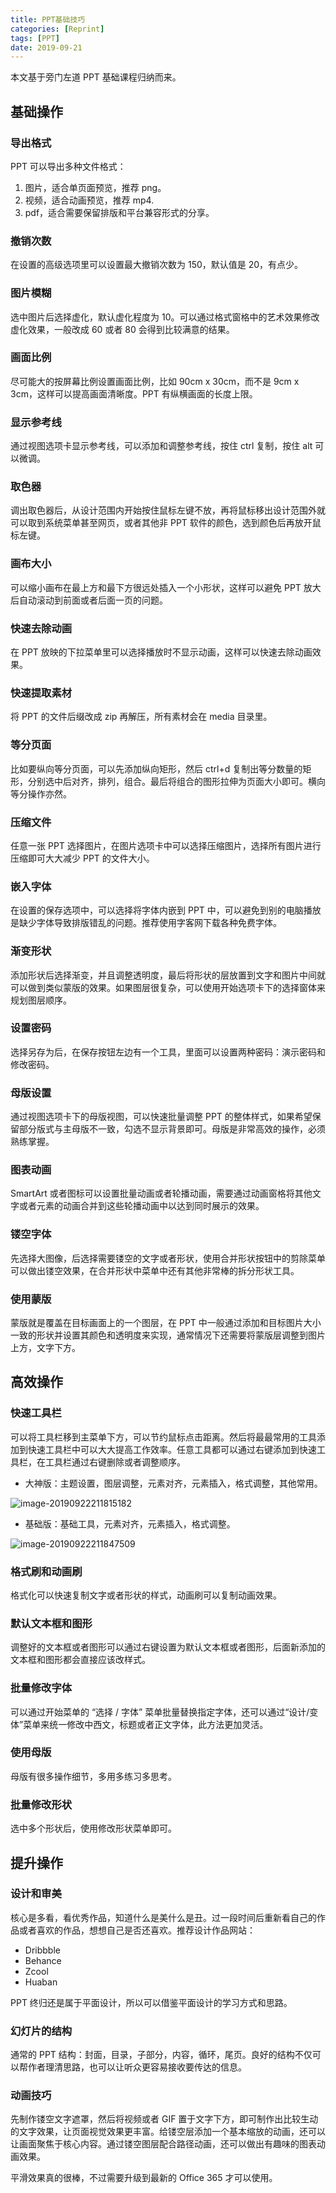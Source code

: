 ```yaml
---
title: PPT基础技巧
categories: [Reprint]
tags: [PPT]
date: 2019-09-21
---
```


本文基于旁门左道 PPT 基础课程归纳而来。

<!-- more -->

## 基础操作

### 导出格式

PPT 可以导出多种文件格式：

1. 图片，适合单页面预览，推荐 png。
2. 视频，适合动画预览，推荐 mp4.
3. pdf，适合需要保留排版和平台兼容形式的分享。

### 撤销次数

在设置的高级选项里可以设置最大撤销次数为 150，默认值是 20，有点少。

### 图片模糊

选中图片后选择虚化，默认虚化程度为 10。可以通过格式窗格中的艺术效果修改虚化效果，一般改成 60 或者 80 会得到比较满意的结果。

### 画面比例

尽可能大的按屏幕比例设置画面比例，比如 90cm x 30cm，而不是 9cm x 3cm，这样可以提高画面清晰度。PPT 有纵横画面的长度上限。

### 显示参考线

通过视图选项卡显示参考线，可以添加和调整参考线，按住 ctrl 复制，按住 alt 可以微调。

### 取色器

调出取色器后，从设计范围内开始按住鼠标左键不放，再将鼠标移出设计范围外就可以取到系统菜单甚至网页，或者其他非 PPT 软件的颜色，选到颜色后再放开鼠标左键。

### 画布大小

可以缩小画布在最上方和最下方很远处插入一个小形状，这样可以避免 PPT 放大后自动滚动到前面或者后面一页的问题。

### 快速去除动画

在 PPT 放映的下拉菜单里可以选择播放时不显示动画，这样可以快速去除动画效果。

### 快速提取素材

将 PPT 的文件后缀改成 zip 再解压，所有素材会在 media 目录里。

### 等分页面

比如要纵向等分页面，可以先添加纵向矩形，然后 ctrl+d 复制出等分数量的矩形，分别选中后对齐，排列，组合。最后将组合的图形拉伸为页面大小即可。横向等分操作亦然。

### 压缩文件

任意一张 PPT 选择图片，在图片选项卡中可以选择压缩图片，选择所有图片进行压缩即可大大减少 PPT 的文件大小。

### 嵌入字体

在设置的保存选项中，可以选择将字体内嵌到 PPT 中，可以避免到别的电脑播放是缺少字体导致排版错乱的问题。推荐使用字客网下载各种免费字体。

### 渐变形状

添加形状后选择渐变，并且调整透明度，最后将形状的层放置到文字和图片中间就可以做到类似蒙版的效果。如果图层很复杂，可以使用开始选项卡下的选择窗体来规划图层顺序。

### 设置密码

选择另存为后，在保存按钮左边有一个工具，里面可以设置两种密码：演示密码和修改密码。

### 母版设置

通过视图选项卡下的母版视图，可以快速批量调整 PPT 的整体样式，如果希望保留部分版式与主母版不一致，勾选不显示背景即可。母版是非常高效的操作，必须熟练掌握。

### 图表动画

SmartArt 或者图标可以设置批量动画或者轮播动画，需要通过动画窗格将其他文字或者元素的动画合并到这些轮播动画中以达到同时展示的效果。

### 镂空字体

先选择大图像，后选择需要镂空的文字或者形状，使用合并形状按钮中的剪除菜单可以做出镂空效果，在合并形状中菜单中还有其他非常棒的拆分形状工具。

### 使用蒙版

蒙版就是覆盖在目标画面上的一个图层，在 PPT 中一般通过添加和目标图片大小一致的形状并设置其颜色和透明度来实现，通常情况下还需要将蒙版层调整到图片上方，文字下方。

## 高效操作

### 快速工具栏

可以将工具栏移到主菜单下方，可以节约鼠标点击距离。然后将最最常用的工具添加到快速工具栏中可以大大提高工作效率。任意工具都可以通过右键添加到快速工具栏，在工具栏通过右键删除或者调整顺序。

- 大神版：主题设置，图层调整，元素对齐，元素插入，格式调整，其他常用。

![image-20190922211815182](https://raw.githubusercontent.com/tobyqin/img/master/image-20190922211815182.png)

- 基础版：基础工具，元素对齐，元素插入，格式调整。

![image-20190922211847509](https://raw.githubusercontent.com/tobyqin/img/master/image-20190922211847509.png)

### 格式刷和动画刷

格式化可以快速复制文字或者形状的样式，动画刷可以复制动画效果。

### 默认文本框和图形

调整好的文本框或者图形可以通过右键设置为默认文本框或者图形，后面新添加的文本框和图形都会直接应该改样式。

### 批量修改字体

可以通过开始菜单的 “选择 / 字体” 菜单批量替换指定字体，还可以通过“设计/变体”菜单来统一修改中西文，标题或者正文字体，此方法更加灵活。

### 使用母版

母版有很多操作细节，多用多练习多思考。

### 批量修改形状

选中多个形状后，使用修改形状菜单即可。

## 提升操作

### 设计和审美

核心是多看，看优秀作品，知道什么是美什么是丑。过一段时间后重新看自己的作品或者喜欢的作品，想想自己是否还喜欢。推荐设计作品网站：

- Dribbble
- Behance
- Zcool
- Huaban

PPT 终归还是属于平面设计，所以可以借鉴平面设计的学习方式和思路。

### 幻灯片的结构

通常的 PPT 结构：封面，目录，子部分，内容，循环，尾页。良好的结构不仅可以帮作者理清思路，也可以让听众更容易接收要传达的信息。

### 动画技巧

先制作镂空文字遮罩，然后将视频或者 GIF 置于文字下方，即可制作出比较生动的文字效果，让页面视觉效果更丰富。给镂空层添加一个基本缩放的动画，还可以让画面聚焦于核心内容。通过镂空图层配合路径动画，还可以做出有趣味的图表动画效果。

平滑效果真的很棒，不过需要升级到最新的 Office 365 才可以使用。

